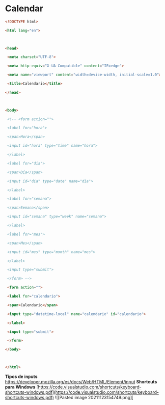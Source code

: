 # Calendar

```html
<!DOCTYPE html>

<html lang="en">

  

<head>

 <meta charset="UTF-8">

 <meta http-equiv="X-UA-Compatible" content="IE=edge">

 <meta name="viewport" content="width=device-width, initial-scale=1.0">

 <title>Calendario</title>

</head>

  

<body>

 <!-- <form action="">

 <label for="hora">

 <span>Hora</span>

 <input id="hora" type="time" name="hora">

 </label>

 <label for="dia">

 <span>Día</span>

 <input id="dia" type="date" name="dia">

 </label>

 <label for="semana">

 <span>Semana</span>

 <input id="semana" type="week" name="semana">

 </label>

 <label for="mes">

 <span>Mes</span>

 <input id="mes" type="month" name="mes">

 </label>

 <input type="submit">

 </form> -->

 <form action="">

 <label for="calendario">

 <span>Calendario</span>

 <input type="datetime-local" name="calendario" id="calendario">

 </label>

 <input type="submit">

 </form>

</body>

  

</html>
```


**Tipos de inputs**
https://developer.mozilla.org/es/docs/Web/HTML/Element/input
**Shortcuts para Windows**
[https://code.visualstudio.com/shortcuts/keyboard-shortcuts-windows.pdf](https://code.visualstudio.com/shortcuts/keyboard-shortcuts-windows.pdf)
![[Pasted image 20211123154749.png]]